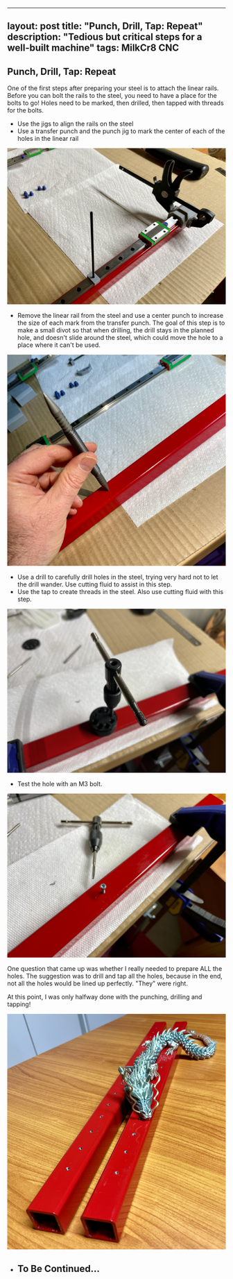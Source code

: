
---
layout: post
title: "Punch, Drill, Tap: Repeat"
description: "Tedious but critical steps for a well-built machine"
tags: MilkCr8 CNC
---

## Punch, Drill, Tap: Repeat

One of the first steps after preparing your steel is to attach the linear rails.  Before you can bolt the rails to the steel, you need to have a place for the bolts to go!  Holes need to be marked, then drilled, then tapped with threads for the bolts.

- Use the jigs to align the rails on the steel
- Use a transfer punch and the punch jig to mark the center of each of the holes in the linear rail

![MilkCr8 CNC frame](/assets/images/TransferPunch.jpeg)

- Remove the linear rail from the steel and use a center punch to increase the size of each mark from the transfer punch.  The goal of this step is to make a small divot so that when drilling, the drill stays in the planned hole, and doesn't slide around the steel, which could move the hole to a place where it can't be used.

![MilkCr8 CNC frame](/assets/images/CenterPunch.jpeg)

- Use a drill to carefully drill holes in the steel, trying very hard not to let the drill wander.  Use cutting fluid to assist in this step.
- Use the tap to create threads in the steel.  Also use cutting fluid with this step.

![MilkCr8 CNC frame](/assets/images/Tapped1.jpeg)

- Test the hole with an M3 bolt.

![MilkCr8 CNC frame](/assets/images/BoltTest.jpeg)

One question that came up was whether I really needed to prepare ALL the holes.  The suggestion was to drill and tap all the holes, because in the end, not all the holes would be lined up perfectly.  "They" were right.  

At this point, I was only halfway done with the punching, drilling and tapping!

![MilkCr8 CNC frame](/assets/images/DragonSteel.jpeg)


- ## To Be Continued... ##



